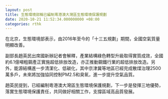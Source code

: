 ```yaml
---
layout: post
title: 生態環境部稱已編制粵港澳大灣區生態環境保護規劃
date: 2020-10-21 11:52:34.000000000 +08:00
categories: rthk
---
```


在北京，生態環境部表示，由2016年至今的「十三五規劃」期間，全國空氣質量明顯改善。

副部長趙英民出席國新辦記者會解釋，產業結構綠色轉型升級取得實質成效，全國約6.1億噸粗鋼產正實施超低排放改造，亦正推動鋼鐵行業的超低排放改造。另外，能源結構進一步清潔化、低碳化，其中京津冀等地區已經完成散煤治理2500萬多戶，未來將加強協同控制PM2.5和臭氧，進一步提升空氣品質。

趙英民提到，已經編制粵港澳大灣區生態環境保護規劃，下一步是發揮三地優勢，落實生態環境保護責任，共同做好相關工作，支撐區域高品質發展。
